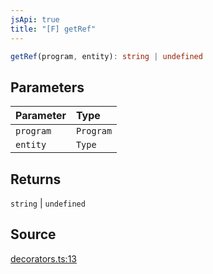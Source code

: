 ```yaml
---
jsApi: true
title: "[F] getRef"
---
```


```ts
getRef(program, entity): string | undefined
```

## Parameters

| Parameter | Type      |
| :-------- | :-------- |
| `program` | `Program` |
| `entity`  | `Type`    |

## Returns

`string` \| `undefined`

## Source

[decorators.ts:13](https://github.com/markcowl/cadl/blob/1a6d2b70/packages/openapi3/src/decorators.ts#L13)
